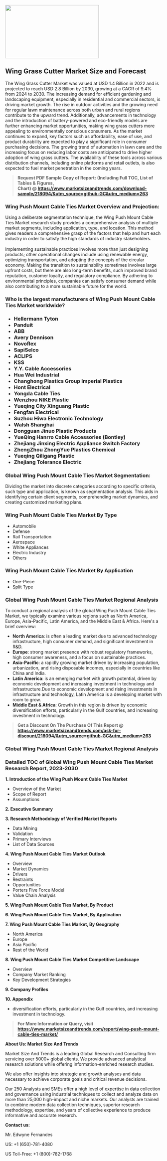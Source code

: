 <p><img class="alignnone size-medium wp-image-20088" src="https://ffe5etoiles.com/wp-content/uploads/2024/12/MST1-300x171.png" alt="" width="300" height="171" /></p><h2>Wing Grass Cutter Market Size and Forecast</h2><p>The Wing Grass Cutter Market was valued at USD 1.4 Billion in 2022 and is projected to reach USD 2.8 Billion by 2030, growing at a CAGR of 9.4% from 2024 to 2030. The increasing demand for efficient gardening and landscaping equipment, especially in residential and commercial sectors, is driving market growth. The rise in outdoor activities and the growing need for regular lawn maintenance across both urban and rural regions contribute to the upward trend. Additionally, advancements in technology and the introduction of battery-powered and eco-friendly models are further enhancing market opportunities, making wing grass cutters more appealing to environmentally conscious consumers. As the market continues to expand, key factors such as affordability, ease of use, and product durability are expected to play a significant role in consumer purchasing decisions. The growing trend of automation in lawn care and the increasing focus on reducing labor costs are anticipated to drive higher adoption of wing grass cutters. The availability of these tools across various distribution channels, including online platforms and retail outlets, is also expected to fuel market penetration in the coming years.</p></p><blockquote id="" class=""><strong>Request PDF Sample Copy of Report: (Including Full TOC, List of Tables &amp; Figures, Chart)&nbsp;@&nbsp;<strong><a href="https://www.marketsizeandtrends.com/download-sample/218094/&utm_source=github-GC&utm_medium=263" target="_blank">https://www.marketsizeandtrends.com/download-sample/218094/&utm_source=github-GC&utm_medium=263</a></strong></strong></blockquote><h3 id="" class="">Wing Push Mount Cable Ties Market&nbsp;Overview and Projection:</h3><p id="" class="">Using a deliberate segmentation technique, the Wing Push Mount Cable Ties Market research study provides a comprehensive analysis of multiple market segments, including application, type, and location. This method gives readers a comprehensive grasp of the factors that help and hurt each industry in order to satisfy the high standards of industry stakeholders. <br /> <br />Implementing sustainable practices involves more than just designing products; other operational changes include using renewable energy, optimizing transportation, and adopting the concepts of the circular economy. Making the transition to sustainability sometimes involves large upfront costs, but there are also long-term benefits, such improved brand reputation, customer loyalty, and regulatory compliance. By adhering to environmental principles, companies can satisfy consumer demand while also contributing to a more sustainable future for the world.</p><h3 id="" class="">Who is the largest manufacturers of&nbsp;Wing Push Mount Cable Ties Market worldwide?</h3><h3 class=""><p><ul><li>Hellermann Tyton </li><li> Panduit </li><li> ABB </li><li> Avery Dennison </li><li> Novoflex </li><li> SapiSelco </li><li> ACLIPS </li><li> KSS </li><li> Y.Y. Cable Accessories </li><li> Hua Wei Industrial </li><li> Changhong Plastics Group Imperial Plastics </li><li> Hont Electrical </li><li> Yongda Cable Ties </li><li> Wenzhou NIKE Plastic </li><li> Yueqing City Xinguang Plastic </li><li> Fengfan Electrical </li><li> Suzhou Hiwa Electronic Technology </li><li> Walsh Shanghai </li><li> Dongguan Jinuo Plastic Products </li><li> YueQing Hanrro Cable Accessories (Bontley) </li><li> Zhejiang Jinxing Electric Appliance Switch Factory </li><li> ZhengZhou ZhongYue Plastics Chemical </li><li> Yueqing Qiligang Plastic </li><li> Zhejiang Tolerance Electric</li></ul></p></h3><h3 id="" class="">Global&nbsp;Wing Push Mount Cable Ties Market Segmentation:</h3><p id="" class="">Dividing the market into discrete categories according to specific criteria, such type and application, is known as segmentation analysis. This aids in identifying certain client segments, comprehending market dynamics, and creating customized marketing plans.</p><h3 id="" class="">Wing Push Mount Cable Ties Market&nbsp;By Type</h3><p><p><ul><li>Automobile</li><li> Defense</li><li> Rail Transportation</li><li> Aerospace</li><li> White Appliances</li><li> Electric Industry</li><li> Others</p></li></ul></p></p><h3 id="" class="">Wing Push Mount Cable Ties Market&nbsp;By Application</h3><p class=""><p><ul><li>One-Piece</li><li> Split Type</li></ul></p></p><h3 id="" class="">Global Wing Push Mount Cable Ties Market Regional Analysis</h3><p id="" class="">To conduct a regional analysis of the global Wing Push Mount Cable Ties Market, we typically examine various regions such as North America, Europe, Asia-Pacific, Latin America, and the Middle East &amp; Africa. Here's a brief overview:</p><ul><li><strong>North America</strong>: is often a leading market due to advanced technology infrastructure, high consumer demand, and significant investment in R&amp;D.</li><li><strong>Europe</strong>: strong market presence with robust regulatory frameworks, high consumer awareness, and a focus on sustainable practices.</li><li><strong>Asia-Pacific</strong>: a rapidly growing market driven by increasing population, urbanization, and rising disposable incomes, especially in countries like China and India.</li><li><strong>Latin America</strong>: is an emerging market with growth potential, driven by economic development and increasing investment in technology and infrastructure.Due to economic development and rising investments in infrastructure and technology, Latin America is a developing market with room to grow.</li><li><strong>Middle East &amp; Africa</strong>: Growth in this region is driven by economic diversification efforts, particularly in the Gulf countries, and increasing investment in technology.</li></ul><blockquote id="" class=""><strong>Get a Discount On The Purchase Of This Report @ <strong><a href="https://www.marketsizeandtrends.com/ask-for-discount/218094/&utm_source=github-GC&utm_medium=263" target="_blank">https://www.marketsizeandtrends.com/ask-for-discount/218094/&utm_source=github-GC&utm_medium=263</a></strong></strong></blockquote><h3 id="" class="">Global Wing Push Mount Cable Ties Market Regional Analysis</h3><h3 id="" class="">Detailed TOC of Global Wing Push Mount Cable Ties Market Research Report, 2023-2030</h3><p id="" class=""><strong>1. Introduction of the Wing Push Mount Cable Ties Market</strong></p><ul><li>Overview of the Market</li><li>Scope of Report</li><li>Assumptions</li></ul><p id="" class=""><strong>2. Executive Summary</strong></p><p id="" class=""><strong>3. Research Methodology of Verified Market Reports</strong></p><ul><li>Data Mining</li><li>Validation</li><li>Primary Interviews</li><li>List of Data Sources</li></ul><p id="" class=""><strong>4. Wing Push Mount Cable Ties Market Outlook</strong></p><ul><li>Overview</li><li>Market Dynamics</li><li>Drivers</li><li>Restraints</li><li>Opportunities</li><li>Porters Five Force Model</li><li>Value Chain Analysis</li></ul><p id="" class=""><strong>5. Wing Push Mount Cable Ties Market, By Product</strong></p><p id="" class=""><strong>6. Wing Push Mount Cable Ties Market, By Application</strong></p><p id="" class=""><strong>7. Wing Push Mount Cable Ties Market, By Geography</strong></p><ul><li>North America</li><li>Europe</li><li>Asia Pacific</li><li>Rest of the World</li></ul><p id="" class=""><strong>8. Wing Push Mount Cable Ties Market Competitive Landscape</strong></p><ul><li>Overview</li><li>Company Market Ranking</li><li>Key Development Strategies</li></ul><p id="" class=""><strong>9. Company Profiles</strong></p><p id="" class=""><strong>10. Appendix</strong></p><ul><li>diversification efforts, particularly in the Gulf countries, and increasing investment in technology.</li></ul><blockquote id="" class=""><strong>For More Information or Query, visit <strong><strong><a href="https://www.marketsizeandtrends.com/report/wing-push-mount-cable-ties-market/" target="_blank">https://www.marketsizeandtrends.com/report/wing-push-mount-cable-ties-market/</a></strong></strong></strong></blockquote><p id="" class=""><strong>About Us: Market Size And Trends</strong></p><p id="" class="">Market Size And Trends is a leading Global Research and Consulting firm servicing over 5000+ global clients. We provide advanced analytical research solutions while offering information-enriched research studies.</p><p id="" class="">We also offer insights into strategic and growth analyses and data necessary to achieve corporate goals and critical revenue decisions.</p><p id="" class="">Our 250 Analysts and SMEs offer a high level of expertise in data collection and governance using industrial techniques to collect and analyze data on more than 25,000 high-impact and niche markets. Our analysts are trained to combine modern data collection techniques, superior research methodology, expertise, and years of collective experience to produce informative and accurate research.</p><p id="" class=""><strong>Contact us:</strong></p><p id="" class="">Mr. Edwyne Fernandes</p><p id="" class="">US: +1 (650)-781-4080</p><p id="" class="">US Toll-Free: +1 (800)-782-1768</p>
